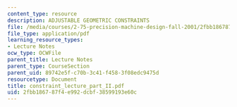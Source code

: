 ```yaml
---
content_type: resource
description: ADJUSTABLE GEOMETRIC CONSTRAINTS
file: /media/courses/2-75-precision-machine-design-fall-2001/2fbb186787f4e992dcbf38599193e60c_constraint_lecture_part_II.pdf
file_type: application/pdf
learning_resource_types:
- Lecture Notes
ocw_type: OCWFile
parent_title: Lecture Notes
parent_type: CourseSection
parent_uid: 89742e5f-c70b-3c41-f458-3f08edc9475d
resourcetype: Document
title: constraint_lecture_part_II.pdf
uid: 2fbb1867-87f4-e992-dcbf-38599193e60c
---
```

